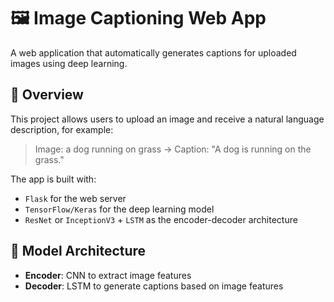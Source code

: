 # 🖼️ Image Captioning Web App

A web application that automatically generates captions for uploaded images using deep learning.

## 🚀 Overview
This project allows users to upload an image and receive a natural language description, for example:
> Image: a dog running on grass → Caption: "A dog is running on the grass."

The app is built with:
- `Flask` for the web server
- `TensorFlow/Keras` for the deep learning model
- `ResNet` or `InceptionV3` + `LSTM` as the encoder-decoder architecture

## 🧠 Model Architecture
- **Encoder**: CNN to extract image features
- **Decoder**: LSTM to generate captions based on image features


